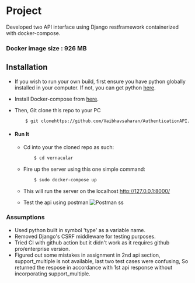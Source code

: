 # Project
Developed two API interface using Django restframework containerized with docker-compose.
### Docker image size : 926 MB

## Installation
* If you wish to run your own build, first ensure you have python globally installed in your computer. If not, you can get python [here](https://www.python.org").
* Install Docker-compose from [here](https://docs.docker.com/compose/install/).
* Then, Git clone this repo to your PC
    ```bash
        $ git clonehttps://github.com/Vaibhavsaharan/AuthenticationAPI.git
    ```

* #### Run It
    * Cd into your the cloned repo as such:
        ```bash
            $ cd vernacular
        ```
    * Fire up the server using this one simple command:
        ```bash
            $ sudo docker-compose up
        ```
    * This will run the server on the localhost http://127.0.0.1:8000/
    
    * Test the api using postman
      ![Postman ss](https://github.com/Vaibhavsaharan/vernacular/blob/main/images/postman1.png)
      
### Assumptions
* Used python built in symbol 'type' as a variable name.
* Removed Django's CSRF middleware for testing purposes.
* Tried CI with github action but it didn't work as it requires github pro/enterprise version.
* Figured out some mistakes in assignment in 2nd api section, support_multiple is not available, last two test cases were confusing, So returned the respose in accordance with 1st api response without incorporating support_multiple.
